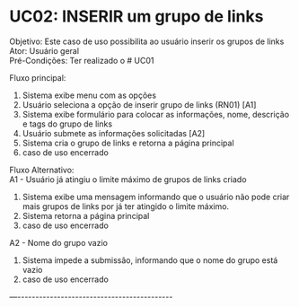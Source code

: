 # UC02: INSERIR um grupo de links  
Objetivo: Este caso de uso possibilita ao usuário inserir os grupos de links  
Ator: Usuário geral   
Pré-Condições: Ter realizado o # UC01  
  
Fluxo principal:  
1.	Sistema exibe menu com as opções  
2.	Usuário seleciona a opção de inserir grupo de links (RN01) [A1]  
3.	Sistema exibe formulário para colocar as informações, nome, descrição e tags do grupo de links  
4.	Usuário submete as informações solicitadas [A2]  
5.	Sistema cria o grupo de links e retorna a página principal  
6.	caso de uso encerrado  
  
Fluxo Alternativo:  
A1 - Usuário já atingiu o limite máximo de grupos de links criado  
1.	Sistema exibe uma mensagem informando que o usuário não pode criar mais grupos de links por já ter atingido o limite máximo.  
2.	Sistema retorna a página principal  
3.	caso de uso encerrado  
  
A2 - Nome do grupo vazio  
1.	Sistema impede a submissão, informando que o nome do grupo está vazio  
2.	caso de uso encerrado  
  
—-------------------------------------------  
  
